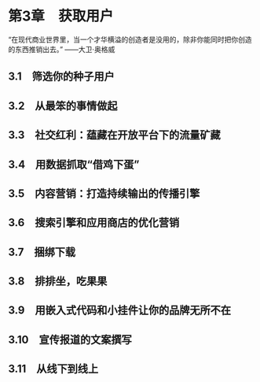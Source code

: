 # 第3章　获取用户

“在现代商业世界里，当一个才华横溢的创造者是没用的，除非你能同时把你创造的东西推销出去。” ——大卫·奥格威

## 3.1　筛选你的种子用户
## 3.2　从最笨的事情做起
## 3.3　社交红利：蕴藏在开放平台下的流量矿藏
## 3.4　用数据抓取“借鸡下蛋”
## 3.5　内容营销：打造持续输出的传播引擎
## 3.6　搜索引擎和应用商店的优化营销
## 3.7　捆绑下载
## 3.8　排排坐，吃果果
## 3.9　用嵌入式代码和小挂件让你的品牌无所不在
## 3.10　宣传报道的文案撰写
## 3.11　从线下到线上